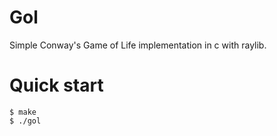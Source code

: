# Gol
Simple Conway's Game of Life implementation in c with raylib.

# Quick start

```console
$ make 
$ ./gol
```

